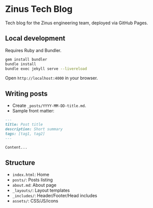 # Zinus Tech Blog

Tech blog for the Zinus engineering team, deployed via GitHub Pages.

## Local development

Requires Ruby and Bundler.

```bash
gem install bundler
bundle install
bundle exec jekyll serve --livereload
```

Open `http://localhost:4000` in your browser.

## Writing posts

- Create `_posts/YYYY-MM-DD-title.md`.
- Sample front matter:

```markdown
---
title: Post title
description: Short summary
tags: [tag1, tag2]
---

Content...
```

## Structure

- `index.html`: Home
- `posts/`: Posts listing
- `about.md`: About page
- `_layouts/`: Layout templates
- `_includes/`: Header/Footer/Head includes
- `assets/`: CSS/JS/icons

